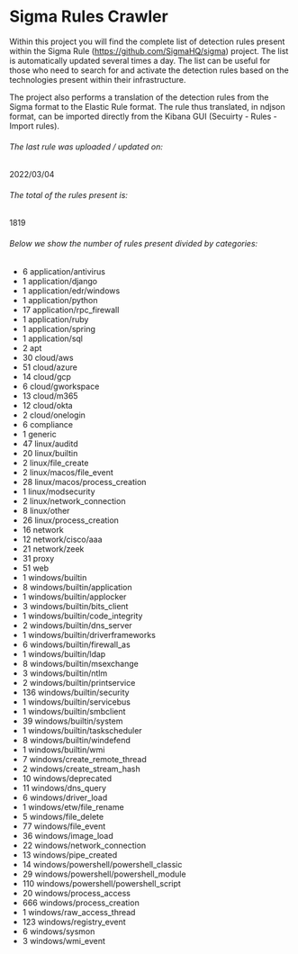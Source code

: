 # Sigma Rules Crawler
Within this project you will find the complete list of detection rules present within the Sigma Rule (https://github.com/SigmaHQ/sigma) project. The list is automatically updated several times a day.
The list can be useful for those who need to search for and activate the detection rules based on the technologies present within their infrastructure.

The project also performs a translation of the detection rules from the Sigma format to the Elastic Rule format. The rule thus translated, in ndjson format, can be imported directly from the Kibana GUI (Secuirty - Rules - Import rules).


###### The last rule was uploaded / updated on:
2022/03/04
###### The total of the rules present is:
1819
###### Below we show the number of rules present divided by categories:
- 6 application/antivirus
- 1 application/django
- 1 application/edr/windows
- 1 application/python
- 17 application/rpc_firewall
- 1 application/ruby
- 1 application/spring
- 1 application/sql
- 2 apt
- 30 cloud/aws
- 51 cloud/azure
- 14 cloud/gcp
- 6 cloud/gworkspace
- 13 cloud/m365
- 12 cloud/okta
- 2 cloud/onelogin
- 6 compliance
- 1 generic
- 47 linux/auditd
- 20 linux/builtin
- 2 linux/file_create
- 2 linux/macos/file_event
- 28 linux/macos/process_creation
- 1 linux/modsecurity
- 2 linux/network_connection
- 8 linux/other
- 26 linux/process_creation
- 16 network
- 12 network/cisco/aaa
- 21 network/zeek
- 31 proxy
- 51 web
- 1 windows/builtin
- 8 windows/builtin/application
- 1 windows/builtin/applocker
- 3 windows/builtin/bits_client
- 1 windows/builtin/code_integrity
- 2 windows/builtin/dns_server
- 1 windows/builtin/driverframeworks
- 6 windows/builtin/firewall_as
- 1 windows/builtin/ldap
- 8 windows/builtin/msexchange
- 3 windows/builtin/ntlm
- 2 windows/builtin/printservice
- 136 windows/builtin/security
- 1 windows/builtin/servicebus
- 1 windows/builtin/smbclient
- 39 windows/builtin/system
- 1 windows/builtin/taskscheduler
- 8 windows/builtin/windefend
- 1 windows/builtin/wmi
- 7 windows/create_remote_thread
- 2 windows/create_stream_hash
- 10 windows/deprecated
- 11 windows/dns_query
- 6 windows/driver_load
- 1 windows/etw/file_rename
- 5 windows/file_delete
- 77 windows/file_event
- 36 windows/image_load
- 22 windows/network_connection
- 13 windows/pipe_created
- 14 windows/powershell/powershell_classic
- 29 windows/powershell/powershell_module
- 110 windows/powershell/powershell_script
- 20 windows/process_access
- 666 windows/process_creation
- 1 windows/raw_access_thread
- 123 windows/registry_event
- 6 windows/sysmon
- 3 windows/wmi_event
